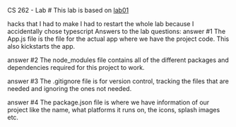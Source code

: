 CS 262 - Lab #
This lab is based on [lab01](https://cs.calvin.edu/courses/cs/262/kvlinden/01introduction/lab.html)

hacks that I had to make
I had to restart the whole lab because I accidentally chose typescript
Answers to the lab questions:
answer #1
The App.js file is the file for the actual app where we have the project code. This also kickstarts the app.

answer #2
The node_modules file contains all of the different packages and dependencies required for this project to work.

answer #3
The .gitignore file is for version control, tracking the files that are needed and ignoring the ones not needed.

answer #4
The package.json file is where we have information of our project like the name, what platforms it runs on, the icons, splash images etc.
